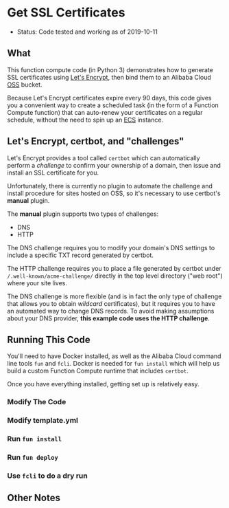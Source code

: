 # Get SSL Certificates

- Status: Code tested and working as of 2019-10-11

## What

This function compute code (in Python 3) demonstrates how to generate SSL certificates using [Let's Encrypt](https://letsencrypt.org/), then bind them to an Alibaba Cloud [OSS](https://www.alibabacloud.com/product/oss) bucket.

Because Let's Encrypt certificates expire every 90 days, this code gives you a convenient way to create a scheduled task (in the form of a Function Compute function) that can auto-renew your certificates on a regular schedule, without the need to spin up an [ECS](https://www.alibabacloud.com/product/oss) instance.

## Let's Encrypt, certbot, and "challenges"

Let's Encrypt provides a tool called `certbot` which can automatically perform a *challenge* to confirm your ownership of a domain, then issue and install an SSL certificate for you. 

Unfortunately, there is currently no plugin to automate the challenge and install procedure for sites hosted on OSS, so it's necessary to use certbot's **manual** plugin.

The **manual** plugin supports two types of challenges:

- DNS
- HTTP

The DNS challenge requires you to modify your domain's DNS settings to include a specific TXT record generated by certbot. 

The HTTP challenge requires you to place a file generated by certbot under `/.well-known/acme-challenge/` directly in the top level directory ("web root") where your site lives. 

The DNS challenge is more flexible (and is in fact the only type of challenge that allows you to obtain *wildcard* certificates), but it requires you to have an automated way to change DNS records. To avoid making assumptions about your DNS provider, **this example code uses the HTTP challenge**.

## Running This Code

You'll need to have Docker installed, as well as the Alibaba Cloud command line tools `fun` and `fcli`. Docker is needed for `fun install` which will help us build a custom Function Compute runtime that includes `certbot`.

Once you have everything installed, getting set up is relatively easy.

### Modify The Code

### Modify template.yml

### Run `fun install`

### Run `fun deploy`

### Use `fcli` to do a dry run

## Other Notes


